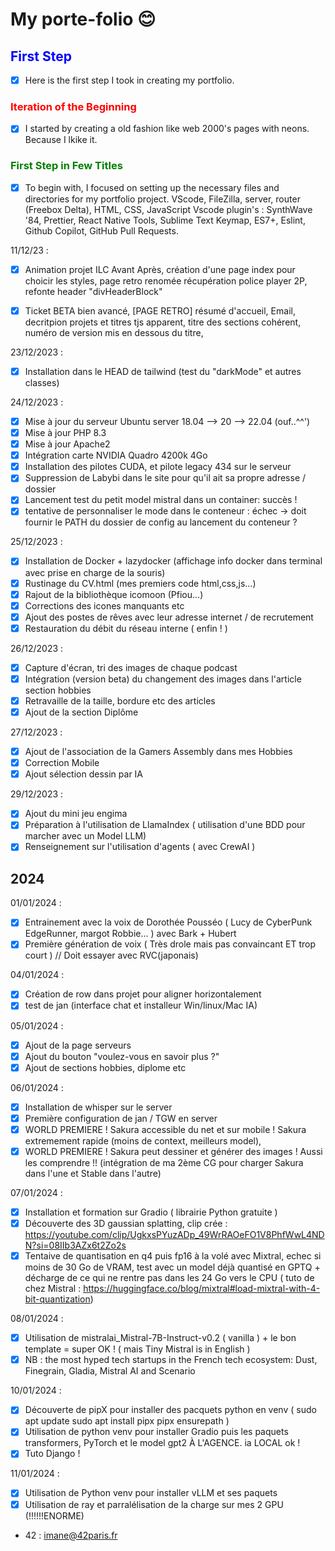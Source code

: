 # My porte-folio :blush:

## <span style="color:blue">First Step</span>

- [x] Here is the first step I took in creating my portfolio.

### <span style="color:red">Iteration of the Beginning</span>

- [x] I started by creating a old fashion like web 2000's pages with neons. Because I lkike it.

### <span style="color:green">First Step in Few Titles</span>

- [x] To begin with, I focused on setting up the necessary files and directories for my portfolio project.
      VScode, FileZilla, server, router (Freebox Delta), HTML, CSS, JavaScript
      Vscode plugin's : SynthWave '84, Prettier, React Native Tools, Sublime Text Keymap, ES7+, Eslint, Github Copilot, GitHub Pull Requests.

11/12/23 :

- [x] Animation projet ILC Avant Après, création d'une page index pour choicir les styles, page retro renomée
      récupération police player 2P, refonte header "divHeaderBlock"

- [x] Ticket BETA bien avancé, [PAGE RETRO] résumé d'accueil, Email, decritpion projets et titres tjs apparent, titre des sections cohérent,
      numéro de version mis en dessous du titre,

23/12/2023 :

- [x] Installation dans le HEAD de tailwind (test du "darkMode" et autres classes)

24/12/2023 :

- [x] Mise à jour du serveur Ubuntu server 18.04 --> 20 --> 22.04 (ouf..^^')
- [x] Mise à jour PHP 8.3
- [x] Mise à jour Apache2
- [x] Intégration carte NVIDIA Quadro 4200k 4Go
- [x] Installation des pilotes CUDA, et pilote legacy 434 sur le serveur
- [x] Suppression de Labybi dans le site pour qu'il ait sa propre adresse / dossier
- [x] Lancement test du petit model mistral dans un container: succès !
- [x] tentative de personnaliser le mode dans le conteneur : échec -> doit fournir le PATH du dossier de config au lancement du conteneur ?

25/12/2023 :

- [x] Installation de Docker + lazydocker (affichage info docker dans terminal avec prise en charge de la souris)
- [x] Rustinage du CV.html (mes premiers code html,css,js...)
- [x] Rajout de la bibliothèque icomoon (Pfiou...)
- [x] Corrections des icones manquants etc
- [x] Ajout des postes de rêves avec leur adresse internet / de recrutement
- [x] Restauration du débit du réseau interne ( enfin ! )

26/12/2023 :

- [x] Capture d'écran, tri des images de chaque podcast
- [x] Intégration (version beta) du changement des images dans l'article section hobbies
- [x] Retravaille de la taille, bordure etc des articles
- [x] Ajout de la section Diplôme

27/12/2023 :

- [x] Ajout de l'association de la Gamers Assembly dans mes Hobbies
- [x] Correction Mobile
- [x] Ajout sélection dessin par IA

29/12/2023 :

- [x] Ajout du mini jeu engima
- [x] Préparation à l'utilisation de LlamaIndex ( utilisation d'une BDD pour marcher avec un Model LLM)
- [x] Renseignement sur l'utilisation d'agents ( avec CrewAI )

## **2024**

01/01/2024 :

- [x] Entrainement avec la voix de Dorothée Pousséo ( Lucy de CyberPunk EdgeRunner, margot Robbie... ) avec Bark + Hubert
- [x] Première génération de voix ( Très drole mais pas convaincant ET trop court ) // Doit essayer avec RVC(japonais)

04/01/2024 :

- [x] Création de row dans projet pour aligner horizontalement
- [x] test de jan (interface chat et installeur Win/linux/Mac IA)

05/01/2024 :

- [x] Ajout de la page serveurs
- [x] Ajout du bouton "voulez-vous en savoir plus ?"
- [x] Ajout de sections hobbies, diplome etc

06/01/2024 :

- [x] Installation de whisper sur le server
- [x] Première configuration de jan / TGW en server
- [x] WORLD PREMIERE ! Sakura accessible du net et sur mobile ! Sakura extremement rapide (moins de context, meilleurs model),
- [x] WORLD PREMIERE ! Sakura peut dessiner et générer des images ! Aussi les comprendre !! (intégration de ma 2ème CG pour charger Sakura dans l'une
      et Stable dans l'autre)

07/01/2024 :

- [x] Installation et formation sur Gradio ( librairie Python gratuite )
- [x] Découverte des 3D gaussian splatting, clip crée : https://youtube.com/clip/UgkxsPYuzADp_49WrRAOeFO1V8PhfWwL4NDN?si=08IIb3AZx6t2Zo2s
- [x] Tentaive de quantisation en q4 puis fp16 à la volé avec Mixtral, echec si moins de 30 Go de VRAM, test avec un model déjà
      quantisé en GPTQ + décharge de ce qui ne rentre pas dans les 24 Go vers le CPU ( tuto de chez Mistral : https://huggingface.co/blog/mixtral#load-mixtral-with-4-bit-quantization)

08/01/2024 :

- [x] Utilisation de mistralai_Mistral-7B-Instruct-v0.2 ( vanilla ) + le bon template = super OK ! ( mais Tiny Mistral is in English )
- [x] NB : the most hyped tech startups in the French tech ecosystem: Dust, Finegrain, Gladia, Mistral AI and Scenario

10/01/2024 :

- [x] Découverte de pipX pour installer des pacquets python en venv ( sudo apt update sudo apt install pipx pipx ensurepath )
- [x] Utilisation de python venv pour installer Gradio puis les paquets transformers, PyTorch et le model gpt2 À L'AGENCE. ia LOCAL ok !
- [x] Tuto Django !

11/01/2024 :

- [x] Utilisation de Python venv pour installer vLLM et ses paquets
- [x] Utilisation de ray et parralélisation de la charge sur mes 2 GPU (!!!!!!ENORME)

- 42 : imane@42paris.fr
